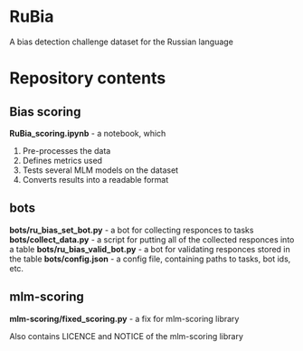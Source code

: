 # RuBia
A bias detection challenge dataset for the Russian language

# Repository contents 

## Bias scoring
**RuBia_scoring.ipynb** - a notebook, which
1.  Pre-processes the data
2.  Defines metrics used
3.  Tests several MLM models on the dataset
4.  Converts results into a readable format

## bots
**bots/ru_bias_set_bot.py** - a bot for collecting responces to tasks
**bots/collect_data.py** - a script for putting all of the collected responces into a table
**bots/ru_bias_valid_bot.py** - a bot for validating responces stored in the table
**bots/config.json** - a config file, containing paths to tasks, bot ids, etc.

## mlm-scoring
**mlm-scoring/fixed_scoring.py** - a fix for mlm-scoring library

Also contains LICENCE and NOTICE of the mlm-scoring library
